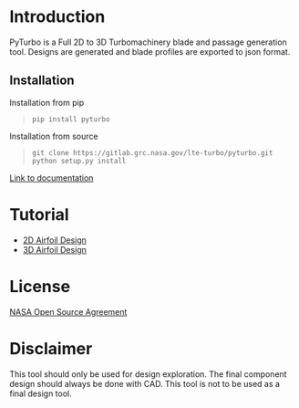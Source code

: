 # Introduction
PyTurbo is a Full 2D to 3D Turbomachinery blade and passage generation tool. Designs are generated and blade profiles are exported to json format.

## Installation 
Installation from pip
> `pip install pyturbo`

Installation from source
> `git clone https://gitlab.grc.nasa.gov/lte-turbo/pyturbo.git`
> `python setup.py install`


[Link to documentation](https://lte-turbo.gitlab.grc.nasa.gov/pyturbo/)

# Tutorial
- [2D Airfoil Design](tutorials/2D_DesignTutorial.ipynb)
- [3D Airfoil Design](tutorials/2D_DesignTutorial.ipynb)

# License
[NASA Open Source Agreement](https://opensource.org/licenses/NASA-1.3)


# Disclaimer
This tool should only be used for design exploration. The final component design should always be done with CAD. This tool is not to be used as a final design tool. 
